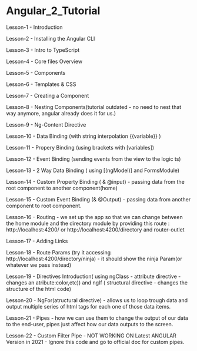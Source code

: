 # Angular_2_Tutorial

Lesson-1 - Introduction

Lesson-2 - Installing the Angular CLI

Lesson-3 - Intro to TypeScript

Lesson-4 - Core files Overview

Lesson-5 - Components

Lesson-6 - Templates & CSS

Lesson-7 - Creating a Component

Lesson-8 - Nesting Components(tutorial outdated - no need to nest that way anymore, angular already does it for us.)

Lesson-9 - Ng-Content Directive

Lesson-10 - Data Binding (with string interpolation {{variable}} )

Lesson-11 - Propery Binding (using brackets with [variables])

Lesson-12 - Event Binding (sending events from the view to the logic ts)

Lesson-13 - 2 Way Data Binding ( using [(ngModel)] and FormsModule)

Lesson-14 - Custom Property Binding ( & @input) - passing data from the root component to another component(home)

Lesson-15 - Custom Event Binding (& @Output) - passing data from another component to root component.

Lesson-16 - Routing - we set up the app so that we can change between the home module and the directory module by providing this route : http://localhost:4200/ or http://localhost:4200/directory and router-outlet

Lesson-17 - Adding Links

Lesson-18 - Route Params (try it accessing http://localhost:4200/directory/ninja) - it should show the ninja Param(or whatever we pass instead)

Lesson-19 - Directives Introduction( using ngClass - attribute directive - changes an atribute:color,etc)) and ngIf ( structural directive - changes the structure of the html code)

Lesson-20 - NgFor(atructural directive) - allows us to loop trough data and output multiple series of html tags for each one of those data items.

Lesson-21 - Pipes - how we can use them to change the output of our data to the end-user, pipes just affect how our data outputs to the screen.

Lesson-22 - Custom Filter Pipe - NOT WORKING ON Latest ANGULAR Version in 2021 - Ignore this code and go to official doc for custom pipes.

